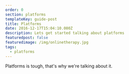 ```yaml
---
order: 0
section: platforms
templateKey: guide-post
title: Platforms
date: 2016-12-17T15:04:10.000Z
description: Lets get started talking about platforms
featuredpost: false
featuredimage: /img/onlinetherapy.jpg
tags:
  - platforms
---
```

Platforms is tough, that's why we're talking about it.
